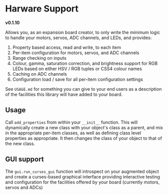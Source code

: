 # Harware Support

**v0.1.10**

Allows you, as an expansion board creator, to only write the minimum logic to handle your motors,
servos, ADC channels, and LEDs, and provides:

1. Property based access, read and write, to each item
2. Per-item configuration for motors, servos, and ADC channels
3. Range checking on inputs
4. Colour, gamma, saturation correction, and brightness support for RGB LEDs based on either HSV / RGB tuples or CSS4 colour names
5. Caching on ADC channels
6. Configuration load / save for all per-item configuration settings

See `USAGE.md` for something you can give to your end users as a description of the
facilities this library will have added to your board.

## Usage

Call `add_properties` from within your `__init__` function. This will dynamically create
a new class with your object's class as a parent, and mix in the appropriate per-item
classes, as well as defining class level properties as appropriate. It then changes the
class of your object to that of the new class.

## GUI support

The `gui.run_curses_gui` function will introspect on your augmented object and create a
curses-based graphical interface providing interactive testing and configuration
for the facilities offered by your board (currently motors, servos and ADCs)